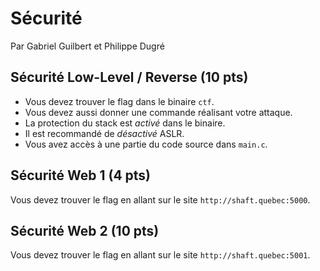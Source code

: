 # Sécurité

Par Gabriel Guilbert et Philippe Dugré

## Sécurité Low-Level / Reverse (10 pts)

* Vous devez trouver le flag dans le binaire `ctf`.
* Vous devez aussi donner une commande réalisant votre attaque.
* La protection du stack est _activé_ dans le binaire.
* Il est recommandé de _désactivé_ ASLR.
* Vous avez accès à une partie du code source dans `main.c`.

## Sécurité Web 1 (4 pts)

Vous devez trouver le flag en allant sur le site `http://shaft.quebec:5000`.

## Sécurité Web 2 (10 pts)

Vous devez trouver le flag en allant sur le site `http://shaft.quebec:5001`.
